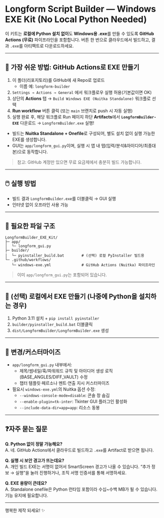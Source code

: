 
# Longform Script Builder — Windows EXE Kit (No Local Python Needed)

이 키트는 **로컬에 Python 설치 없이**도 **Windows용 .exe**를 만들 수 있도록
**GitHub Actions (무료)** 파이프라인을 포함합니다. 버튼 한 번으로 클라우드에서 빌드하고,
결과 `.exe`를 아티팩트로 다운로드하세요.

---

## 🚀 가장 쉬운 방법: GitHub Actions로 EXE 만들기

1. 이 폴더(리포지토리)를 GitHub에 새 Repo로 업로드
   - 이름 예: `longform-builder`
2. `Settings → Actions → General` 에서 워크플로우 실행 허용(기본값이면 OK)
3. 상단의 **Actions** 탭 → `Build Windows EXE (Nuitka Standalone)` 워크플로 선택
4. **Run workflow** 버튼 클릭 (또는 `main` 브랜치로 push 시 자동 실행)
5. 실행 완료 후, 해당 워크플로 Run 페이지 하단 **Artifacts**에서
   **`LongformBuilder-EXE`** 다운로드 → `LongformBuilder.exe` 실행!

- 빌드는 **Nuitka Standalone + Onefile**로 구성되어, 별도 설치 없이 실행 가능한 EXE를 생성합니다.
- GUI는 `app/longform_gui.py`이며, 실행 시 앱 내 탭(입력/분석&아이디어/최종대본)으로 동작합니다.

> 참고: GitHub 계정만 있으면 무료 요금제에서 충분히 빌드 가능합니다.

---

## 🖱️ 실행 방법

- 빌드 결과 `LongformBuilder.exe`를 더블클릭 → GUI 실행
- 인터넷 없이 오프라인 사용 가능

---

## 🧩 필요한 파일 구조

```
LongformBuilder_EXE_Kit/
├─ app/
│  └─ longform_gui.py
├─ builder/
│  └─ pyinstaller_build.bat        # (선택) 로컬 PyInstaller 빌드용
└─ .github/workflows/
   └─ windows-exe.yml              # GitHub Actions (Nuitka) 파이프라인
```

> 이미 `app/longform_gui.py`는 포함되어 있습니다.

---

## 🔧 (선택) 로컬에서 EXE 만들기 (나중에 Python을 설치하는 경우)

1. Python 3.11 설치 + `pip install pyinstaller`
2. `builder/pyinstaller_build.bat` 더블클릭
3. `dist/LongformBuilder/LongformBuilder.exe` 생성

---

## 📝 변경/커스터마이즈

- `app/longform_gui.py` 내부에서:
  - 제목/썸네일/훅/파워워드 규칙 및 아이디어 생성 로직(BASE_ANGLES/DIFF_VAULT) 수정
  - 챕터 템플릿·페르소나 멘트·연출 지시 커스터마이즈
- 필요시 `windows-exe.yml`의 Nuitka 옵션 수정:
  - `--windows-console-mode=disable`: 콘솔 창 숨김
  - `--enable-plugin=tk-inter`: Tkinter GUI 플러그인 활성화
  - `--include-data-dir=app=app`: 리소스 동봉

---

## ❓자주 묻는 질문

**Q. Python 없이 정말 가능해요?**  
A. 네. GitHub Actions에서 클라우드로 빌드하고 `.exe`를 Artifact로 받으면 됩니다.

**Q. 실행 시 보안 경고가 뜨는데요?**  
A. 개인 빌드 EXE는 서명이 없어서 SmartScreen 경고가 나올 수 있습니다. “추가 정보 → 실행”을 눌러 진행하거나, 조직 서명 인증서를 통해 서명하세요.

**Q. EXE 용량이 큰데요?**  
A. Standalone onefile은 Python 런타임 포함이라 수십~수백 MB가 될 수 있습니다. 기능 유지에 필요합니다.

---

행복한 제작 되세요! ✨
